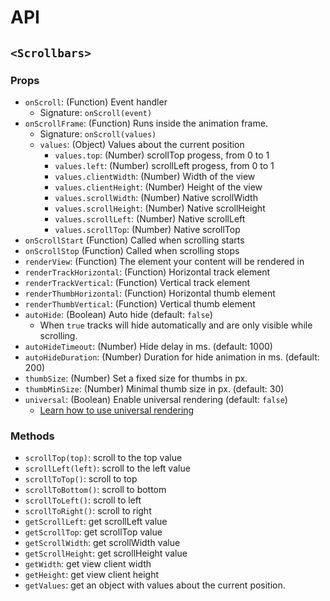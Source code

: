 # API

## `<Scrollbars>`

### Props

* `onScroll`: (Function) Event handler
  * Signature: `onScroll(event)`
* `onScrollFrame`: (Function) Runs inside the animation frame.
  * Signature: `onScroll(values)`
  * `values`: (Object) Values about the current position
    * `values.top`: (Number) scrollTop progess, from 0 to 1
    * `values.left`: (Number) scrollLeft progess, from 0 to 1
    * `values.clientWidth`: (Number) Width of the view
    * `values.clientHeight`: (Number) Height of the view
    * `values.scrollWidth`: (Number) Native scrollWidth
    * `values.scrollHeight`: (Number) Native scrollHeight
    * `values.scrollLeft`: (Number) Native scrollLeft
    * `values.scrollTop`: (Number) Native scrollTop
* `onScrollStart` (Function) Called when scrolling starts
* `onScrollStop` (Function) Called when scrolling stops
* `renderView`: (Function) The element your content will be rendered in
* `renderTrackHorizontal`: (Function) Horizontal track element
* `renderTrackVertical`: (Function) Vertical track element
* `renderThumbHorizontal`: (Function) Horizontal thumb element
* `renderThumbVertical`: (Function) Vertical thumb element
* `autoHide`: (Boolean) Auto hide (default: `false`)
  * When `true` tracks will hide automatically and are only visible while scrolling.
* `autoHideTimeout`: (Number) Hide delay in ms. (default: 1000)
* `autoHideDuration`: (Number) Duration for hide animation in ms. (default: 200)
* `thumbSize`: (Number) Set a fixed size for thumbs in px.
* `thumbMinSize`: (Number) Minimal thumb size in px. (default: 30)
* `universal`: (Boolean) Enable universal rendering (default: `false`)
    * [Learn how to use universal rendering](#link)

### Methods

* `scrollTop(top)`: scroll to the top value
* `scrollLeft(left)`: scroll to the left value
* `scrollToTop()`: scroll to top
* `scrollToBottom()`: scroll to bottom
* `scrollToLeft()`: scroll to left
* `scrollToRight()`: scroll to right
* `getScrollLeft`: get scrollLeft value
* `getScrollTop`: get scrollTop value
* `getScrollWidth`: get scrollWidth value
* `getScrollHeight`: get scrollHeight value
* `getWidth`: get view client width
* `getHeight`: get view client height
* `getValues`: get an object with values about the current position.
